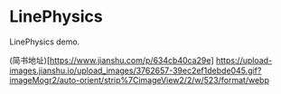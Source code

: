 # LinePhysics
LinePhysics demo.

(简书地址)[https://www.jianshu.com/p/634cb40ca29e]
https://upload-images.jianshu.io/upload_images/3762657-39ec2ef1debde045.gif?imageMogr2/auto-orient/strip%7CimageView2/2/w/523/format/webp
